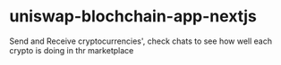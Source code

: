# uniswap-blochchain-app-nextjs
Send and Receive cryptocurrencies', check chats to see how well each crypto is doing in thr marketplace 
